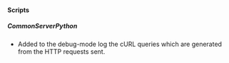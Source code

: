 
#### Scripts
##### CommonServerPython
- Added to the debug-mode log the cURL queries which are generated from the HTTP requests sent. 
